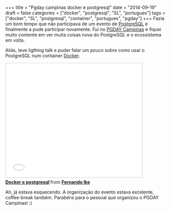 +++
title = "Pgday campinas docker e postgresql"
date = "2014-09-19"
draft = false
categories = ["docker", "postgresql", "SL", "portugues"]
tags = ["docker", "SL", "postgresql", "container", "portugues", "pgday"]
+++
Fazia um bom tempo que não participava de um evento de [PostgreSQL][postgresql] 
e finalmente a pude participar novamente. Fui no [PGDAY Campinas][pgday] e fiquei 
muito contente em ver muita coisas nova do PostgreSQL e o ecossistema em volta. 

Aliás, teve ligthing talk e puder falar um pouco sobre como usar o 
PostgreSQL num container [Docker][docker].

<iframe src="//www.slideshare.net/slideshow/embed_code/38899288" width="425" height="355" frameborder="0" marginwidth="0" marginheight="0" scrolling="no" style="border:1px solid #CCC; border-width:1px; margin-bottom:5px; max-width: 100%;" allowfullscreen> </iframe> <div style="margin-bottom:5px"> <strong> <a href="//www.slideshare.net/fernandoike/docker-postgresql" title="Docker e postgresql" target="_blank">Docker e postgresql</a> </strong> from <strong><a href="//www.slideshare.net/fernandoike" target="_blank">Fernando Ike</a></strong> </div>


Ah, já estava esquecendo. A organização do evento estava excelente, 
coffee-break também. Parabéns para o pessoal que organizou o PGDAY 
Campinas! :)

[postgresql]: https://www.postgresql.org
[pgday]: https://pgdaycampinas.com.br/
[docker]: https://www.docker.io/
